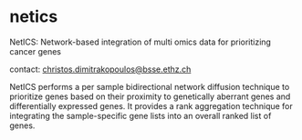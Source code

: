 # netics
NetICS: Network-based integration of multi omics data for prioritizing cancer genes

contact: christos.dimitrakopoulos@bsse.ethz.ch

NetICS performs a per sample bidirectional network diffusion technique to prioritize genes based on their proximity to genetically aberrant genes and differentially expressed genes. It provides a rank aggregation technique for integrating the sample-specific gene lists into an overall ranked list of genes.


